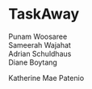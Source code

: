 # TaskAway
Punam Woosaree  
Sameerah Wajahat  
Adrian Schuldhaus  
Diane Boytang

Katherine Mae Patenio
